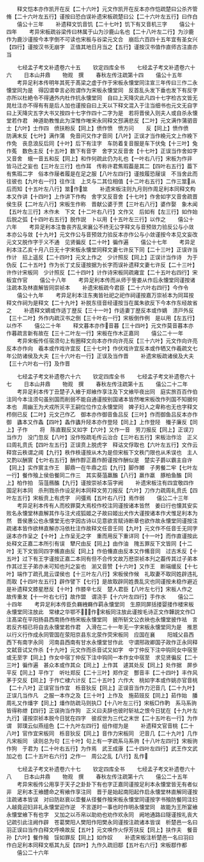 <!-- { "loadSidebar": true } -->
　　释文恺本亦作凯开在反【二十六叶】元文作凯开在反本亦作恺疏楚曰公杀齐管脩【二十六叶左五行】谨按曰恐白误补遗宋板疏楚曰公【二十六叶左五行】曰作白
　　僖公十三年
　　补遗释文饥音饥【二十七叶】饥下有又音机三字
　　僖公十四年
　　考异宋板疏谷梁传曰林属于山为沙鹿山名也【二十八叶左二行】为沙鹿作为鹿沙谨按今本字倒不可读也宋板与谷梁元文合　崩后六百四十五年宜有圣女兴【四行】谨按汉书无崩字　正值其地日月当之【五行】谨按汉书值作直师古注直亦当

　　七经孟子考文补遗卷六十五
　　钦定四库全书
　　七经孟子考文补遗卷六十六
　　日本山井鼎
　　物观　撰
　　春秋左传注疏第十四
　　僖公十五年
　　考异足利本传明年其死于髙梁之虚于作于宋板永懐堂同注宣三年传曰三作二永懐堂同为是　得囚谓幸言必败谓作为宋板永懐堂同　反首乱头发下垂也发下有反字　亦所以杜絶令不得通外内杜作抗永懐堂同　自曰上天降灾此凡四十七字检古文皆无晁杜注亦不得有有是后人加也谨按自曰上天以下释文混入于注当细书也元文无自字曰上天降灾五字大书又按四十七字作四十二字为是　若将晋侯入则夫人或自杀永懐堂若作君　神道助教惟此为深惟作唯宋永同释文邳满悲反【二叶】元文满作蒲驷音士【六叶】士作四　偾扶粉反【同上】偾作愤　愤方问
　　反【同上】愤作偾　防满末反【七叶】满作蒲　免音问又作才音同【八叶】正误才当作絻元文上作絻下作免　丧息浪反后同【十叶】后下有注字　车防着复音服是车下伏兔【十三叶】兔作菟　数色主反【十五叶】数下有音字　舍字又反音舍【十七叶】正误当作舍如字又音舍　蛾一音五和反【同上】和作何疏此仍为礼也【一叶右八行】宋板为作非　皆马迁之妄也【三叶左三行】也作耳　传称许君焦瑕葢是其二【四叶右五行】葢下有焦瑕二字　俗本作屦者履是在足之服【八叶左四行】谨按履恐屦误　不当舍此而往彼也【九叶右一行】往作注　上爻与二其位相值【十二叶右五行】二作三筮从后而知【十五叶左八行】筮作筮
　　补遗宋板注则九月则作周足利本同释文构本又作讲【十四叶】上作讲下作构　舍字又反音舍【十七叶】作舍如字又音舍疏晋侯生获【二叶左八行】宋板生作称　晋献公婆于贾【三叶右八行】婆作娶　象木闻【五叶左三行】木作未　下文【十二叶右八行】文作又　后如有【左三行】如作始　后脱之弧【十四叶右五行】脱作説　卜以用【十五叶左三行】以作之
　　僖公十六年
　　考异足利本注鲁丧齐乱宋襄公不终无公字释文与音预敛力验反公与小敛本亦公与敛【十九叶】元文作公与音预敛力验反本亦作公与小敛谨按今本见文妄改元文又脱作字于义不通　见贤徧反【二十叶】徧作遍
　　僖公十七年
　　考异足利本注乙亥十月八日无十字宋板永懐堂同释文妻七许反下同【二十三叶】正误许当作计　招上遥反【二十四叶】元文上作之　少计照反【同上】正误计当作诗　为于伪反【二十五叶】作为长丁丈反谨按据为长字而误补遗释文妻七许反【二十三叶】许作计宋板同　少计照反【二十四叶】计作诗宋板同疏雍宜【二十五叶右四行】宋板宜作官
　　僖公十八年
　　考异足利本传而从师于訾娄从作后永懐堂同谨按诸注疏本及林直解皆同崇祯本
　　补遗宋板疏今君臣【二十六叶右四行】今作令
　　僖公十九年
　　考异足利本注东夷皆社祀之祀作祠谨按嘉万崇祯本为同耳按释文作祠为是释文【二十九叶】补脱东径音经谨按当在属朱欲反下今本作东经故省之
　　补遗释文嫡或作适丁歴反【三十一叶】作适妻丁歴反本或作嫡　溃戸外反【三十二叶】外作内疏汉书之倒【三十叶右一行】宋板倒作例　是以用【左五行】以作不
　　僖公二十年
　　释文暮本亦作音暮【三十四叶】元文作莫音暮本亦作暮疏言新有故在【三十二叶左一行】宋板在作木正嘉同
　　僖公二十一年
　　考异宋板传任宿须句上有圈释文向本亦作向许亮反【三十六叶】元文作向许亮反本亦作向　羲本或作戏许宜反【三十七叶】作伏戏许宜反本或作牺又作羲疏文七年公防诸侯及大夫【三十六叶右一行】正误及当作晋
　　补遗宋板疏诸侯及大夫【三十六叶右一行】及作晋

　　七经孟子考文补遗卷六十六
　　钦定四库全书
　　七经孟子考文补遗卷六十七
　　日本山井鼎
　　物观　撰
　　春秋左传注疏第十五
　　僖公二十二年
　　考异足利本传丁丑楚子入飨于郑飨作享注及下文飨毕夜出同　庭实旅百百作伯注同今本注须句虽别国而削弱不能自通谨按别国诸本皆然唯宋板改作列国不知据何本也　周幽王为犬戎所灭平王嗣位位作立永懐堂同　婢子妇人之卑称也无也字释文栉侧已反【二叶】元文己作乙　御本亦作御音鱼吕反【三叶】作而御鱼吕反本亦作御　蠭本又作螽【四叶】螽作蠭升陉本亦作登陉【同上】上作登陉　殱子廉反【同上】子作
　　将　陈直觐反又如字【六叶】又作一音　劳刀报反【同上】正误刀当作力　没门忽反【八叶】没作殁疏毛传云治合【三叶右五行】宋板治作洽　正义曰周礼贲氏【四叶左五行】正误贲上脱虎字　释诂文俘取也【六叶左五行】文作云　释宫云秩谓之阈【九行】秩作柣谨按从木为是但宋板下文秩门限也从禾误也　主人又酌以酬賔【七叶右五行】酬作酻正嘉作酹谨按作酬似是　楚实子爵以霸主自许【同上】实作賔主作王　脚鼎一在牛鼎之后【九行】脚作膷　子男餐二牢【七叶左一行】餐作飱上侯伯餐同二作三　其实葵菹羸醢【八行】羸作蠃　豚柏鱼醢【同上】柏作拍　菭菹鴈醢【九行】谨按崇祯本菭字阙
　　补遗宋板注有四宜敬四作国足利本同　杀刑戮杀作设足利本同释文劳刀报反【六叶】刀作力疏周礼贲氏【四叶左五行】宋板贲上有虎字　问彊焉【五叶右八行】焉作弱
　　僖公二十三年
　　考异足利本传有人而校罪莫大焉校作校注同谨按诸本皆然　姜曰行也懐其安实败名永懐堂林直解其作与注犬戎狐姬之子故曰姬出犬作大谨按诸本作犬惟足利本为然　晋侯惠公也永懐堂无也字因古诗以见意欲言赋诗断章也欲作故永懐堂同谨按注疏诸本皆作欲林直解亦冯依杜注作故释文任音壬同【九叶】元文作不任音壬无同字　逞本亦作呈之【十叶】上作呈无之字　重而用反下重详同【十一叶】而作直谨按此处释文正嘉二本所引有误　犫尺由反【同上】由作油　隗五罪反下文皆同【十二叶】无下文皆同四字鯈直由反【同上】作伯儵直由反本又作鯈音同　过古禾反【十五叶】过下有王字谨按正嘉二本同有但不合传文故万厯崇祯本刋之葢传其过子弟本作其过王子弟亦未可知也刋之妄也　湔又音赞【十六叶】又作王　断端缓反【十七叶】端作丁疏孔晁云谍侯也【十三叶左八行】宋板侯作候　礼取妻不取同姓辟违礼而取【十四叶左五行】辟作譬下【七行】是故取辟同姓畏乱灾也同谨按未稳作避近是补遗释文膝星厯反【十叶】作膝辛七反　楚人君臣【八叶左七行】宋板人作之　故传重发【十一叶右七行】故作盟　谓浇手【十六叶左四行】手作水
　　僖公二十四年
　　考异足利本传臣负羇絏羇作羁永懐堂同　生原同屏括搂婴搂作楼宋板永懐堂同注放此　常棣之华鄂不作宋板同注放此谨按毛诗正文作韡説文作□注髙梁在平阳扬县西南扬作杨宋板永懐堂同　披所斩文公衣袂也永懐堂披作袪　言若反齐桓已将自去永懐堂若作君　入滑在二十一年无一字宋板永懐堂同为是　推恩以行义行作成永同管国在荥阳京县东北荥作荧宋板同　应国在襄
　　阳城父县西西下有南字永同　河南县西南有甘水永懐堂甘作此　守谓邢政卿国子政作正永同释文弑音试又作杀【十九叶】元文作而杀音试又如字　中丁仲反下注中钩同女中宿至或无至字【同上】作女中宿丁仲反下注中钩同一本作女中宿至　求见贤徧反【二十三叶】徧作遍　甚众本或作其众【同上】上作其　遽其处反【同上】处作据　屏歩平反【同上】平作丁　听吐郑反【二十三叶】郑作定　酆音丰【二十四叶】丰作风　茅于交反【同上】于作亡棣六计反【二十五叶】六作大　桃如字本或作姚亦官音桃【二十八叶】正误官当作宜　栎音狄反【同上】正误音当作力汜音几【二十九叶】正误几当作凡　之服一本作之及【三十叶】上作及　施茹豉反【同上】茹作始　膰周礼又作燔字【同上】燔作防疏马则执□【十八叶左三行】宋板□作靮　系马系驹皆得称绁【四行】正误驹当作狗　正义曰夫辞也彼时斩袪之恨今日犹在【十九叶左九行】谨按崇祯本脱今日犹在四字　彼叔世为三代之末世【二十五叶右一行】为作谓　郭璞云似燕组色【二十九叶左四行】组作绀为是
　　补遗释文官音桃【二十八叶】官作宜宋板同　栎音狄反【同上】音作力宋板同　汜音几【二十九叶】几作凡宋板同　读则总为句【三十叶】句上有一字疏系马系驹【十八叶左四行】宋板驹作狗　于君为【二十叶右五行】为作焉　武王成康【二十四叶左四行】武王作文武　加之也【二十五叶右六行】之作一　周公之乱【八行】乱作

　　七经孟子考文补遗卷六十七
　　钦定四库全书
　　七经孟子考文补遗卷六十八
　　日本山井鼎
　　物观　撰
　　春秋左传注疏第十六
　　僖公二十五年
　　考异宋板传公用享于天子之卦卦下有也字正嘉同谨按足利本永懐堂皆无有者似非　足利本王飨醴命之宥飨作享注同　晋于是始起南阳起作启永懐堂林直解同谨按注疏诸本皆误　对曰防赵衰以壶餐从径餐作飱宋板永懐堂同谨按字书飱防餐同注妇人越竟迎妇非礼永懐堂迎作逆　不言遂时一事也时作明永懐堂同　故能为王所宴飨永懐堂飨下有也字　又加之以币帛以助劝也劝作欢永同　阙地通路曰隧谨按礼丧大记疏引此注阙作辟　苍葛樊阳人樊阳作阳樊永同谨按注疏诸本皆误　析楚邑一名曰羽正误曰当作白释文呼唤故反【五叶】元文唤作火俘芳扶反【同上】扶作夫　餐音孙【六叶】餐作飱　馁如罪反【同上】如作奴
　　补遗宋板注析楚邑一名曰羽曰作白足利本同释文柩其九反【四叶】九作久疏旧鄀【五叶右六行】宋板鄀作都
　　僖公二十六年
